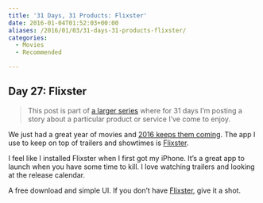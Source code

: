 ```yaml
---
title: '31 Days, 31 Products: Flixster'
date: 2016-01-04T01:52:03+00:00
aliases: /2016/01/03/31-days-31-products-flixster/
categories:
  - Movies
  - Recommended

---
```

## Day 27: Flixster

> This post is part of [a larger series][1] where for 31 days I&#8217;m posting a story about a particular product or service I&#8217;ve come to enjoy.

We just had a great year of movies and [2016 keeps them coming][2]. The app I use to keep on top of trailers and showtimes is [Flixster][3].

I feel like I installed Flixster when I first got my iPhone. It&#8217;s a great app to launch when you have some time to kill. I love watching trailers and looking at the release calendar.

A free download and simple UI. If you don&#8217;t have [Flixster][3], give it a shot.

 [1]: http://mikezornek.com/2015/11/24/31-days-31-products-launch-post/
 [2]: https://www.youtube.com/watch?v=5PtE42FnOvU
 [3]: https://itunes.apple.com/us/app/movies-by-flixster-rotten/id284235722?mt=8